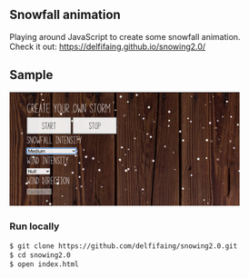 ## Snowfall animation

Playing around JavaScript to create some snowfall animation.<br>
Check it out: https://delfifaing.github.io/snowing2.0/

## Sample 
<img src="page_img.png" height="200px"/>

### Run locally

```
$ git clone https://github.com/delfifaing/snowing2.0.git
$ cd snowing2.0
$ open index.html
```
